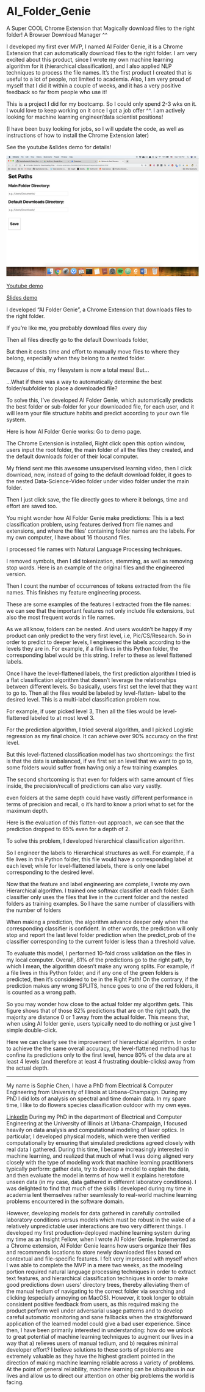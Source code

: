 # AI_Folder_Genie
A Super COOL Chrome Extension that Magically download files to the right folder! A Browser Download Manager ^^


I developed my first ever MVP, I named AI Folder Genie, it is a Chrome Extension that can automatically download files to the right folder. I am very excited about this product, since I wrote my own machine learning algorithm for it (hierarchical classification), and I also applied NLP techniques to process the file names. It’s the first product I created that is useful to a lot of people, not limited to academia. Also, I am very proud of myself that I did it within a couple of weeks, and it has a very positive feedback so far from people who use it!


This is a project I did for my bootcamp. So I could only spend 2-3 wks on it. I would love to keep working on it once I got a job offer ^^. I am actively looking for machine learning engineer/data scientist positions!

(I have been busy looking for jobs, so I will update the code, as well as instructions of how to install the Chrome Extension later)

See the youtube &slides demo for details!

![user interface for input main file directory](https://github.com/SophieGarden/AI_Folder_Genie/blob/master/user_interface_1.png)

[Youtube demo](https://www.youtube.com/watch?v=Xv6-8A2dM4w&feature=youtu.be)

[Slides demo](https://github.com/SophieGarden/AI_Folder_Genie/blob/master/AI%20Folder%20Genie_demo_full_version.pdf)

I developed “AI Folder Genie”, a Chrome Extension that downloads files to the right folder.

If you’re like me, you probably download files every day 

Then all files directly go to the default Downloads folder, 

But then it costs time and effort to manually move files to where they belong, especially when they belong to a nested folder.

Because of this, my filesystem is now a total mess! But...

...What if there was a way to automatically determine the best folder/subfolder to place a downloaded file?

To solve this, I’ve developed AI Folder Genie, which automatically predicts the best folder or sub-folder for your downloaded file, for each user, and it will learn your file structure habits and predict according to your own file system.

Here is how AI Folder Genie works: Go to demo page.

The Chrome Extension is installed, Right click open this option window, users input the root folder, the main folder of all the files they created, and the default downloads folder of their local computer.

My friend sent me this awesome unsupervised learning video, then I click download, now, instead of going to the default download folder, it goes to the nested Data-Science-Video folder under video folder under the main folder.

Then I just click save, the file directly goes to where it belongs, time and effort are saved too.

You might wonder how AI Folder Genie make predictions: This is a text classification problem, using features derived from file names and extensions, and where the files’ containing folder names are the labels. For my own computer, I have about 16 thousand files.

I processed file names with Natural Language Processing techniques.

I removed symbols, then I did tokenization, stemming, as well as removing stop words. Here is an example of the original files and the engineered version.

Then I count the number of occurrences of tokens extracted from the file names. This finishes my feature engineering process.

These are some examples of the features I extracted from the file names: we can see that the important features not only include file extensions, but also the most frequent words in file names.



As we all know, folders can be nested. And users wouldn’t be happy if my product can only predict to the very first level, i.e, Pic/CS/Research. So in order to predict to deeper levels, I engineered the labels according to the levels they are in. For example, if a file lives in this Python folder, the corresponding label would be this string. I refer to these as level flattened labels.

Once I have the level-flattened labels, the first prediction algorithm I tried is a flat classification algorithm that doesn’t leverage the relationships between different levels. So basically, users first set the level that they want to go to. Then all the files would be labeled by level-flatten- label to the desired level. This is a multi-label classification problem now. 

For example, if user picked level 3, Then all the files would be level-flattened labeled to at most level 3.

For the prediction algorithm, I tried several algorithm, and I picked Logistic regression as my final choice. It can achieve  over 90% accuracy on the first level.


But this level-flattened classification model has two shortcomings: the first is that the data is unbalanced, if we first set an level that we want to go to, some folders would suffer from having only a few training examples. 

The second shortcoming is that even for folders with same amount of files inside, the precision/recall of predictions can also vary vastly.

even folders at the same depth could have vastly different performance in terms of precision and recall, o it’s hard to know a priori what to set for the maximum  depth.

Here is the evaluation of this flatten-out approach, we can see that the prediction dropped to 65% even for a depth of 2. 

To solve this problem, I developed hierarchical classification algorithm.




So I engineer the labels to Hierarchical structures as well. 
For example, if a file lives in this Python folder, this file would have a corresponding label at each level; while for level-flattened labels, there is only one label corresponding to the desired level. 

Now that the feature and label engineering are complete, I wrote my own Hierarchical algorithm.   I trained one softmax classifier at each folder. Each classifier only uses the files that live in the current folder and the nested folders as training examples. So I have the same number of classifiers with the number of folders

When making a prediction, the algorithm advance deeper only when the corresponding classifier is confident. In other words, the prediction will only stop and report the last level folder prediction when the predict_prob of the classifier corresponding to the current folder is less than a threshold value.

To evaluate this model, I performed 10-fold cross validation on the files in my local computer.
Overall, 81% of the predictions go to the right path, by which I mean, the algorithm doesn’t make any wrong splits. For example, if a file lives in this Python folder, and if any one of the green folders is predicted, then it’s considered to be in the Right Path! On the contrary, if the prediction makes any wrong SPLITS, hence goes to one of the red folders, it is counted as a wrong path.

So you may wonder how close to the actual folder my algorithm gets. This figure shows that of those 82% predictions that are on the right path, the majority are distance 0 or 1 away from the actual folder. This means that, when using AI folder genie, users typically need to do nothing or just give 1 simple double-click.

Here we can clearly see the improvement of hierarchical algorithm. In order to achieve the the same overall accuracy, the level-flattened method has to confine its predictions only  to the first level, hence  80% of the data are  at least 4 levels (and therefore at least 4 frustrating double-clicks) away from the actual depth.


------
My name is Sophie Chen, I have a PhD from Electrical & Computer Engineering from University of Illinois at Urbana-Champaign. During my PhD I did lots of analysis on spectral and time domain data. In my spare time, I like to do flowers species classification outdoor with my own eyes.

[LinkedIn](https://www.linkedin.com/in/sophie-chen-data/)
During my PhD in the department of Electrical and Computer Engineering at the University of Illinois at Urbana-Champaign, I focused heavily on data analysis and computational modeling of laser optics. In particular, I developed physical models, which were then verified computationally by ensuring that simulated predictions agreed closely with real data I gathered. During this time, I became increasingly interested in machine learning, and realized that much of what I was doing aligned very closely with the type of modeling work that machine learning practitioners typically perform: gather data, try to develop a model to explain the data, and then evaluate the model in terms of how well it explains heretofore unseen data (in my case, data gathered in different laboratory conditions). I was delighted to find that much of the skills I developed during my time in academia lent themselves rather seamlessly to real-world machine learning problems encountered in the software domain.

However, developing models for data gathered in carefully controlled laboratory conditions versus models which must be robust in the wake of a relatively unpredictable user interactions are two very different things. I developed my first production-deployed machine learning system during my time as an Insight Fellow, when I wrote AI Folder Genie. Implemented as a Chrome extension, AI Folder Genie learns how users organize their files and recommends locations to store newly downloaded files based on contextual and file-specific features. I felt very impressed with myself when I was able to complete the MVP in a mere two weeks, as the modeling portion required natural language processing techniques in order to extract text features, and hierarchical classification techniques in order to make good predictions down users’ directory trees, thereby alleviating them of the manual tedium of navigating to the correct folder via searching and clicking (especially annoying on MacOS). However, it took longer to obtain consistent positive feedback from users, as this required making the product perform well under adversarial usage patterns and to develop careful automatic monitoring and sane fallbacks when the straightforward application of the learned model could give a bad user experience. Since then, I have been primarily interested in understanding: how do we unlock to great potential of machine learning techniques to augment our lives in a way that a) relieves users of manual tedium, and b) requires minimal developer effort? I believe solutions to these sorts of problems are extremely valuable as they have the highest gradient pointed in the direction of making machine learning reliable across a variety of problems. At the point of general reliability, machine learning can be ubiquitous in our lives and allow us to direct our attention on other big problems the world is facing. 
